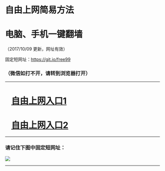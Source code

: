 ﻿# 自由上网简易方法

# 电脑、手机一键翻墙

（2017/10/09 更新，网址有效）

固定短网址：https://git.io/free99

### （微信如打不开，请转到浏览器打开）


***





# &nbsp;&nbsp; <a href="http://ft2731825367.fwq-tz-1001.info/fwqtz01.html?t=10090019712 " target="_blank">自由上网入口1</a>
# &nbsp;&nbsp; <a href="http://ft2193331717.fwq-tz-1002.info/fwqtz02.html?t=100900110196 " target="_blank">自由上网入口2</a>
***

### 请记住下图中固定短网址：

<img src="https://s3-us-west-2.amazonaws.com/fwq-1001/yjfq-20170905okok.png" /> 


***

